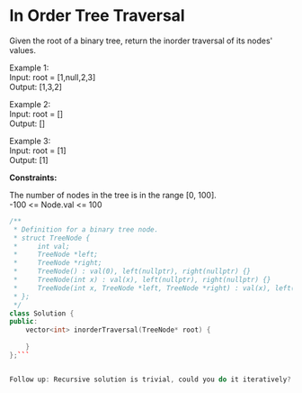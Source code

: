 # In Order Tree Traversal
Given the root of a binary tree, return the inorder traversal of its nodes' values.

Example 1: <br>
Input: root = [1,null,2,3] <br>
Output: [1,3,2] <br>

Example 2: <br>
Input: root = [] <br>
Output: [] <br>

Example 3: <br>
Input: root = [1] <br>
Output: [1] <br>

**Constraints:**

The number of nodes in the tree is in the range [0, 100]. <br>
-100 <= Node.val <= 100 <br>



```cpp
/**
 * Definition for a binary tree node.
 * struct TreeNode {
 *     int val;
 *     TreeNode *left;
 *     TreeNode *right;
 *     TreeNode() : val(0), left(nullptr), right(nullptr) {}
 *     TreeNode(int x) : val(x), left(nullptr), right(nullptr) {}
 *     TreeNode(int x, TreeNode *left, TreeNode *right) : val(x), left(left), right(right) {}
 * };
 */
class Solution {
public:
    vector<int> inorderTraversal(TreeNode* root) {
        
    }
};```


Follow up: Recursive solution is trivial, could you do it iteratively?

